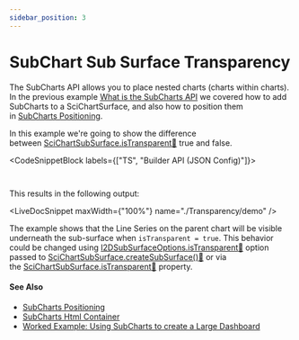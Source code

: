 ```yaml
---
sidebar_position: 3
---
```


# SubChart Sub Surface Transparency

The SubCharts API allows you to place nested charts (charts within charts). In the previous example [What is the SubCharts API](/2d-charts/subcharts-api/subcharts-api-overview) we covered how to add SubCharts to a SciChartSurface, and also how to position them in [SubCharts Positioning](/2d-charts/subcharts-api/sub-charts-positioning).

In this example we're going to show the difference between [SciChartSubSurface.isTransparent:blue_book:](https://www.scichart.com/documentation/js/current/typedoc/classes/scichartsubsurface.html#istransparent) true and false.

<CodeSnippetBlock labels={["TS", "Builder API (JSON Config)"]}>
```ts {43,65} showLineNumbers file=./Transparency/demo.ts start=region_A_start end=region_A_end
```
```ts {44,70} showLineNumbers file=./Transparency/demo.ts start=region_B_start end=region_B_end
```
</CodeSnippetBlock>

This results in the following output:

<LiveDocSnippet maxWidth={"100%"} name="./Transparency/demo" />

The example shows that the Line Series on the parent chart will be visible underneath the sub-surface when `isTransparent = true`. This behavior could be changed using [I2DSubSurfaceOptions.isTransparent:blue_book:](https://www.scichart.com/documentation/js/current/typedoc/interfaces/i2dsubsurfaceoptions.html#istransparent) option passed to [SciChartSubSurface.createSubSurface():blue_book:](https://www.scichart.com/documentation/js/v4/typedoc/classes/scichartsubsurface.html#createsubsurface) or via the [SciChartSubSurface.isTransparent:blue_book:](https://www.scichart.com/documentation/js/current/typedoc/classes/scichartsubsurface.html#istransparent) property.

#### See Also

* [SubCharts Positioning](/2d-charts/subcharts-api/sub-charts-positioning)
* [SubCharts Html Container](/2d-charts/subcharts-api/sub-charts-html-container)
* [Worked Example: Using SubCharts to create a Large Dashboard](/2d-charts/subcharts-api/example-using-sub-charts-to-create-large-dashboard)
